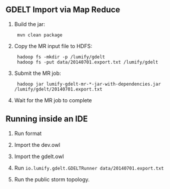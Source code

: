 ## GDELT Import via Map Reduce

1. Build the jar:

        mvn clean package

1. Copy the MR input file to HDFS:

        hadoop fs -mkdir -p /lumify/gdelt
        hadoop fs -put data/20140701.export.txt /lumify/gdelt

1. Submit the MR job:

        hadoop jar lumify-gdelt-mr-*-jar-with-dependencies.jar /lumify/gdelt/20140701.export.txt

1. Wait for the MR job to complete

## Running inside an IDE

1. Run format

1. Import the dev.owl

1. Import the gdelt.owl

1. Run `io.lumify.gdelt.GDELTRunner data/20140701.export.txt`

1. Run the public storm topology.
